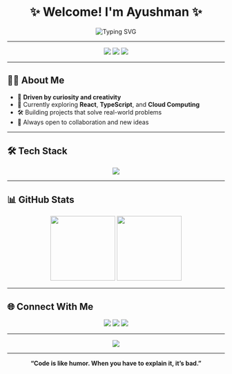 <!-- Elegant GitHub Profile README -->

<h1 align="center">✨ Welcome! I'm Ayushman ✨</h1>

<p align="center">
  <img src="https://readme-typing-svg.demolab.com?font=Fira+Code&duration=3000&pause=1000&color=36BCF7&center=true&vCenter=true&width=435&lines=Full+Stack+Developer;Open+Source+Enthusiast;Lifelong+Learner;Tech+Explorer" alt="Typing SVG" />
</p>

---

<p align="center">
  <img src="https://img.shields.io/badge/Code%20with-Passion-36BCF7?style=for-the-badge" />
  <img src="https://img.shields.io/badge/Always-Learning-FFD700?style=for-the-badge" />
  <img src="https://img.shields.io/badge/Open%20Source-Friendly-4CAF50?style=for-the-badge" />
</p>

---

## 🧑‍💻 About Me

- 🎯 **Driven by curiosity and creativity**
- 🌱 Currently exploring **React**, **TypeScript**, and **Cloud Computing**
- 🛠️ Building projects that solve real-world problems
- 🤝 Always open to collaboration and new ideas

---

## 🛠️ Tech Stack

<p align="center">
  <img src="https://skillicons.dev/icons?i=js,ts,react,nodejs,python,html,css,git,github,figma" />
</p>

---

## 📊 GitHub Stats

<p align="center">
  <img src="https://github-readme-stats.vercel.app/api?username=ayushman1210&show_icons=true&theme=tokyonight" height="150"/>
  <img src="https://github-readme-stats.vercel.app/api/top-langs/?username=ayushman1210&layout=compact&theme=tokyonight" height="150"/>
</p>

---

## 🌐 Connect With Me

<p align="center">
  <a href="mailto:your.email@example.com"><img src="https://img.shields.io/badge/Email-36BCF7?style=for-the-badge&logo=gmail&logoColor=white" /></a>
  <a href="https://www.linkedin.com/in/your-linkedin/"><img src="https://img.shields.io/badge/LinkedIn-0A66C2?style=for-the-badge&logo=linkedin&logoColor=white" /></a>
  <a href="https://twitter.com/your-twitter"><img src="https://img.shields.io/badge/Twitter-1DA1F2?style=for-the-badge&logo=twitter&logoColor=white" /></a>
</p>

---

<p align="center">
  <img src="https://quotes-github-readme.vercel.app/api?type=horizontal&theme=tokyonight" />
</p>

---

<p align="center">
  <b>“Code is like humor. When you have to explain it, it’s bad.”</b>
</p>
